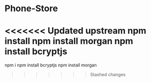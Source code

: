 # Phone-Store
<<<<<<< Updated upstream
npm install
npm install morgan 
npm install bcryptjs
=======
<!-- start project -->
npm i
npm install bcryptjs
npm install morgan
>>>>>>> Stashed changes
